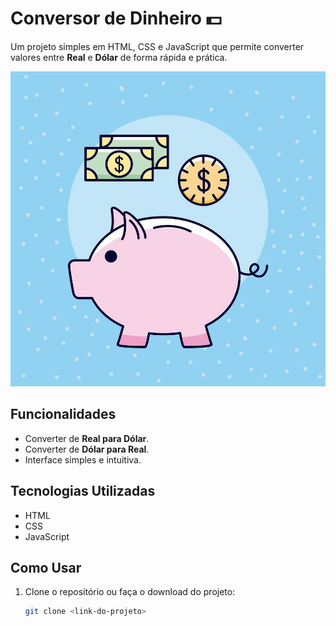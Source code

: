 # Conversor de Dinheiro 💵

Um projeto simples em HTML, CSS e JavaScript que permite converter valores entre **Real** e **Dólar** de forma rápida e prática.

![Imagem do Projeto](my-dolar.jpg) <!-- Substitua pelo nome do arquivo da sua imagem -->

## Funcionalidades

- Converter de **Real para Dólar**.
- Converter de **Dólar para Real**.
- Interface simples e intuitiva.

## Tecnologias Utilizadas

- HTML
- CSS
- JavaScript

## Como Usar

1. Clone o repositório ou faça o download do projeto:
   ```bash
   git clone <link-do-projeto>
